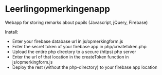 # Leerlingopmerkingenapp
Webapp for storing remarks about pupils (Javascript, jQuery, Firebase)

Install:
- Enter your firebase database url in js/opmerkingform.js
- Enter the secret token of your firebase app in php/createtoken.php
- Upload the entire php directory to a secure (https) php server
- Enter the url of that location in the createToken function in js/opmerkingform.js
- Deploy the rest (without the php-directory) to your firebase app location
